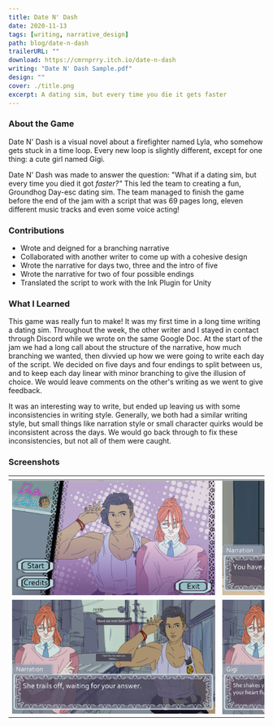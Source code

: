 ```yaml
---
title: Date N' Dash
date: 2020-11-13
tags: [writing, narrative_design]
path: blog/date-n-dash
trailerURL: ""
download: https://cmrnprry.itch.io/date-n-dash
writing: "Date N' Dash Sample.pdf"
design: ""
cover: ./title.png
excerpt: A dating sim, but every time you die it gets faster
---
```


### About the Game

Date N' Dash is a visual novel about a firefighter named Lyla, who somehow gets stuck in a time loop. Every new loop is slightly different, except for one thing: a cute girl named Gigi.

Date N' Dash was made to answer the question: "What if a dating sim, but every time you died it got _faster?"_ This led the team to creating a fun, Groundhog Day-esc dating sim. The team managed to finish the game before the end of the jam with a script that was 69 pages long, eleven different music tracks and even some voice acting!

### Contributions

- Wrote and deigned for a branching narrative
- Collaborated with another writer to come up with a cohesive design
- Wrote the narrative for days two, three and the intro of five
- Wrote the narrative for two of four possible endings
- Translated the script to work with the Ink Plugin for Unity

### What I Learned

This game was really fun to make! It was my first time in a long time writing a dating sim. Throughout the week, the other writer and I stayed in contact through Discord while we wrote on the same Google Doc. At the start of the jam we had a long call about the structure of the narrative, how much branching we wanted, then divvied up how we were going to write each day of the script. We decided on five days and four endings to split between us, and to keep each day linear with minor branching to give the illusion of choice. We would leave comments on the other's writing as we went to give feedback.

It was an interesting way to write, but ended up leaving us with some inconsistencies in writing style. Generally, we both had a similar writing style, but small things like narration style or small character quirks would be inconsistent across the days. We would go back through to fix these inconsistencies, but not all of them were caught.

### Screenshots

| <div style="width:400px" ></div>  | <div style="width:400px" ></div> |
| --------------------------------- | -------------------------------- |
| ![](./Images/screencap_one.png)   | ![](./Images/screencap_two.png)  |
| ![](./Images/screencap_three.png) | ![](./Images/screencap_four.png) |
